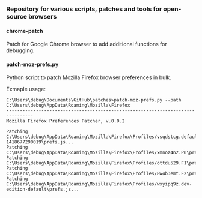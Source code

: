 ### Repository for various scripts, patches and tools for open-source browsers


#### chrome-patch
Patch for Google Chrome browser to add additional functions for debugging.

#### patch-moz-prefs.py
Python script to patch Mozilla Firefox browser preferences in bulk.

Exmaple usage:

```
C:\Users\debug\Documents\GitHub\patches>patch-moz-prefs.py --path C:\Users\debug\AppData\Roaming\Mozilla\Firefox
--------------------------------------------------------------------------------
Mozilla Firefox Preferences Patcher, v.0.0.2

Patching C:\Users\debug\AppData\Roaming\Mozilla\Firefox\Profiles/vsqdstcg.default-1418677290019\prefs.js...
Patching C:\Users\debug\AppData\Roaming\Mozilla\Firefox\Profiles/xmnoz4n2.P0\prefs.js...
Patching C:\Users\debug\AppData\Roaming\Mozilla\Firefox\Profiles/ottdu529.F1\prefs.js...
Patching C:\Users\debug\AppData\Roaming\Mozilla\Firefox\Profiles/8w4b3emt.F2\prefs.js...
Patching C:\Users\debug\AppData\Roaming\Mozilla\Firefox\Profiles/wxyipq9z.dev-edition-default\prefs.js...

```
